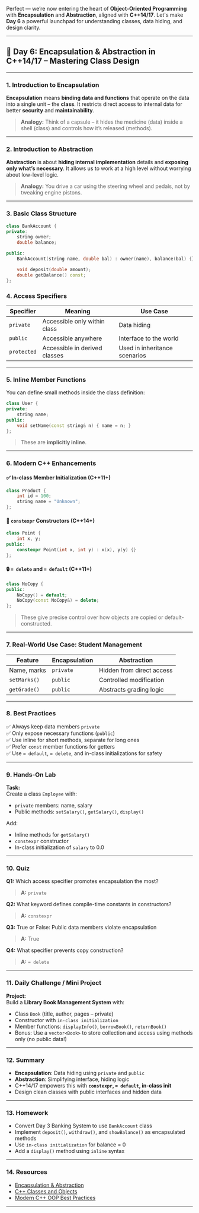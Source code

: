 Perfect — we’re now entering the heart of **Object-Oriented Programming** with **Encapsulation** and **Abstraction**, aligned with **C++14/17**. Let's make **Day 6** a powerful launchpad for understanding classes, data hiding, and design clarity.

---

## 🚀 **Day 6: Encapsulation & Abstraction in C++14/17 – Mastering Class Design**

---

### 1. Introduction to Encapsulation

**Encapsulation** means **binding data and functions** that operate on the data into a single unit – the **class**. It restricts direct access to internal data for better **security** and **maintainability**.

> **Analogy:** Think of a capsule – it hides the medicine (data) inside a shell (class) and controls how it’s released (methods).

---

### 2. Introduction to Abstraction

**Abstraction** is about **hiding internal implementation** details and **exposing only what’s necessary**. It allows us to work at a high level without worrying about low-level logic.

> **Analogy:** You drive a car using the steering wheel and pedals, not by tweaking engine pistons.

---

### 3. Basic Class Structure

```cpp
class BankAccount {
private:
    string owner;
    double balance;

public:
    BankAccount(string name, double bal) : owner(name), balance(bal) {}

    void deposit(double amount);
    double getBalance() const;
};
```

### 4. Access Specifiers

| Specifier | Meaning                        | Use Case                             |
|----------|----------------------------------|--------------------------------------|
| `private`| Accessible only within class     | Data hiding                          |
| `public` | Accessible anywhere              | Interface to the world               |
| `protected`| Accessible in derived classes | Used in inheritance scenarios        |

---

### 5. Inline Member Functions

You can define small methods inside the class definition:

```cpp
class User {
private:
    string name;
public:
    void setName(const string& n) { name = n; }
};
```

> These are **implicitly inline**.

---

### 6. Modern C++ Enhancements

#### ✅ In-class Member Initialization (C++11+)
```cpp
class Product {
    int id = 100;
    string name = "Unknown";
};
```

#### 🧠 `constexpr` Constructors (C++14+)
```cpp
class Point {
    int x, y;
public:
    constexpr Point(int x, int y) : x(x), y(y) {}
};
```

#### 🔒 `= delete` and `= default` (C++11+)
```cpp
class NoCopy {
public:
    NoCopy() = default;
    NoCopy(const NoCopy&) = delete;
};
```

> These give precise control over how objects are copied or default-constructed.

---

### 7. Real-World Use Case: Student Management

| Feature         | Encapsulation | Abstraction             |
|----------------|---------------|--------------------------|
| Name, marks     | `private`      | Hidden from direct access |
| `setMarks()`    | `public`       | Controlled modification   |
| `getGrade()`    | `public`       | Abstracts grading logic   |

---

### 8. Best Practices

✅ Always keep data members `private`  
✅ Only expose necessary functions (`public`)  
✅ Use inline for short methods, separate for long ones  
✅ Prefer `const` member functions for getters  
✅ Use `= default`, `= delete`, and in-class initializations for safety

---

### 9. Hands-On Lab

**Task:**  
Create a class `Employee` with:
- `private` members: name, salary
- Public methods: `setSalary()`, `getSalary()`, `display()`

Add:
- Inline methods for `getSalary()`
- `constexpr` constructor
- In-class initialization of `salary` to 0.0

---

### 10. Quiz

**Q1:** Which access specifier promotes encapsulation the most?  
> **A:** `private`

**Q2:** What keyword defines compile-time constants in constructors?  
> **A:** `constexpr`

**Q3:** True or False: Public data members violate encapsulation  
> **A:** True

**Q4:** What specifier prevents copy construction?  
> **A:** `= delete`

---

### 11. Daily Challenge / Mini Project

**Project:**  
Build a **Library Book Management System** with:
- Class `Book` (title, author, pages – private)
- Constructor with `in-class initialization`
- Member functions: `displayInfo()`, `borrowBook()`, `returnBook()`
- Bonus: Use a `vector<Book>` to store collection and access using methods only (no public data!)

---

### 12. Summary

- **Encapsulation**: Data hiding using `private` and `public`
- **Abstraction**: Simplifying interface, hiding logic
- C++14/17 empowers this with **`constexpr`, `= default`, in-class init**
- Design clean classes with public interfaces and hidden data

---

### 13. Homework

- Convert Day 3 Banking System to use `BankAccount` class  
- Implement `deposit()`, `withdraw()`, and `showBalance()` as encapsulated methods  
- Use `in-class initialization` for balance = 0  
- Add a `display()` method using `inline` syntax

---

### 14. Resources

- [Encapsulation & Abstraction](https://www.geeksforgeeks.org/abstraction-encapsulation-oops/)
- [C++ Classes and Objects](https://cplusplus.com/doc/tutorial/classes/)
- [Modern C++ OOP Best Practices](https://en.cppreference.com/)

---
